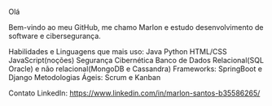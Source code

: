 Olá

Bem-vindo ao meu GitHub, me chamo Marlon e estudo desenvolvimento de software e cibersegurança.

Habilidades e Linguagens que mais uso:
Java
Python
HTML/CSS
JavaScript(noções)
Segurança Cibernética
Banco de Dados Relacional(SQL Oracle) e não relacional(MongoDB e Cassandra)
Frameworks: SpringBoot e Django 
Metodologias Ágeis: Scrum e Kanban


 Contato
LinkedIn: https://www.linkedin.com/in/marlon-santos-b35586265/


